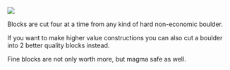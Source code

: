 
![](/wshop?addon=User/Block/Cutter&file=building_user_block_cutter.txt&id=BLOCK_CUTTER)

Blocks are cut four at a time from any kind of hard non-economic boulder.

If you want to make higher value constructions you can also cut a boulder into
2 better quality blocks instead.

Fine blocks are not only worth more, but magma safe as well.
